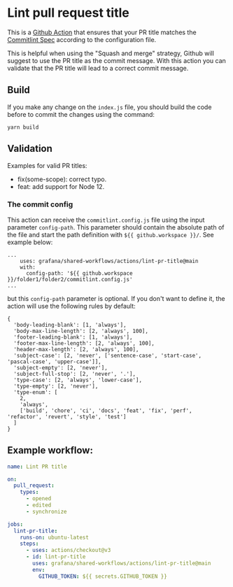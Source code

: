 # Lint pull request title

This is a [Github Action](https://github.com/features/actions) that ensures that your PR title matches the [Commitlint Spec](https://github.com/conventional-changelog/commitlint) according to the configuration file.

This is helpful when using the "Squash and merge" strategy, Github will suggest to use the PR title as the commit message. With this action you can validate that the PR title will lead to a correct commit message.

## Build

If you make any change on the `index.js` file, you should build the code before to commit the changes using the command:

```
yarn build
```

## Validation

Examples for valid PR titles:

- fix(some-scope): correct typo.
- feat: add support for Node 12.

### The commit config

This action can receive the `commitlint.config.js` file using the input parameter `config-path`.
This parameter should contain the absolute path of the file and start the path definition with `${{ github.workspace }}/`. See example below:

```
...
    uses: grafana/shared-workflows/actions/lint-pr-title@main
    with:
      config-path: '${{ github.workspace }}/folder1/folder2/commitlint.config.js'
...

```
but this `config-path` parameter is optional. If you don't want to define it, the action will use the following rules by default:

```
{
  'body-leading-blank': [1, 'always'],
  'body-max-line-length': [2, 'always', 100],
  'footer-leading-blank': [1, 'always'],
  'footer-max-line-length': [2, 'always', 100],
  'header-max-length': [2, 'always', 100],
  'subject-case': [2, 'never', ['sentence-case', 'start-case', 'pascal-case', 'upper-case']],
  'subject-empty': [2, 'never'],
  'subject-full-stop': [2, 'never', '.'],
  'type-case': [2, 'always', 'lower-case'],
  'type-empty': [2, 'never'],
  'type-enum': [
    2,
    'always',
    ['build', 'chore', 'ci', 'docs', 'feat', 'fix', 'perf', 'refactor', 'revert', 'style', 'test']
  ]
}
```

## Example workflow:

```yml
name: Lint PR title

on:
  pull_request:
    types:
      - opened
      - edited
      - synchronize

jobs:
  lint-pr-title:
    runs-on: ubuntu-latest
    steps:
      - uses: actions/checkout@v3
      - id: lint-pr-title
        uses: grafana/shared-workflows/actions/lint-pr-title@main
        env:
          GITHUB_TOKEN: ${{ secrets.GITHUB_TOKEN }}
```
